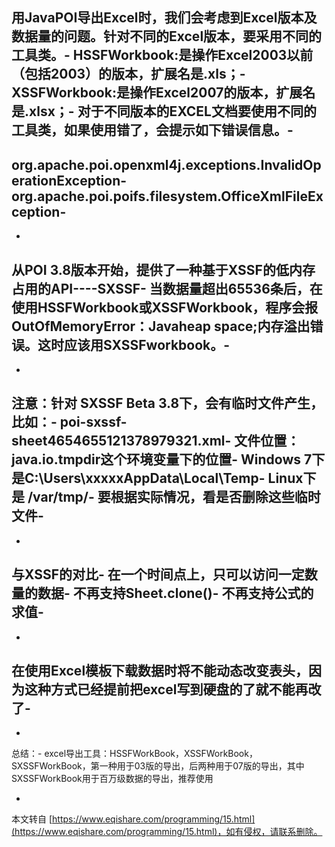 用JavaPOI导出Excel时，我们会考虑到Excel版本及数据量的问题。针对不同的Excel版本，要采用不同的工具类。-
HSSFWorkbook:是操作Excel2003以前（包括2003）的版本，扩展名是.xls；-
XSSFWorkbook:是操作Excel2007的版本，扩展名是.xlsx；-
对于不同版本的EXCEL文档要使用不同的工具类，如果使用错了，会提示如下错误信息。-
-
org.apache.poi.openxml4j.exceptions.InvalidOperationException-
org.apache.poi.poifs.filesystem.OfficeXmlFileException-
-
-
从POI 3.8版本开始，提供了一种基于XSSF的低内存占用的API----SXSSF-
当数据量超出65536条后，在使用HSSFWorkbook或XSSFWorkbook，程序会报OutOfMemoryError：Javaheap space;内存溢出错误。这时应该用SXSSFworkbook。-
-
-
注意：针对 SXSSF Beta 3.8下，会有临时文件产生，比如：-
poi-sxssf-sheet4654655121378979321.xml-
文件位置：java.io.tmpdir这个环境变量下的位置-
Windows 7下是C:\\Users\\xxxxxAppData\\Local\\Temp-
Linux下是 /var/tmp/-
要根据实际情况，看是否删除这些临时文件-
-
-
与XSSF的对比-
在一个时间点上，只可以访问一定数量的数据-
不再支持Sheet.clone()-
不再支持公式的求值-
-
-
在使用Excel模板下载数据时将不能动态改变表头，因为这种方式已经提前把excel写到硬盘的了就不能再改了-
-
-
总结：-
excel导出工具：HSSFWorkBook，XSSFWorkBook，SXSSFWorkBook，第一种用于03版的导出，后两种用于07版的导出，其中SXSSFWorkBook用于百万级数据的导出，推荐使用

-

本文转自 [https://www.eqishare.com/programming/15.html](https://www.eqishare.com/programming/15.html)，如有侵权，请联系删除。